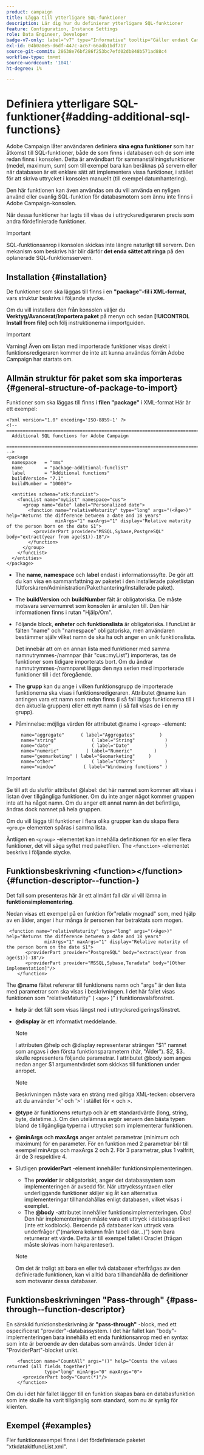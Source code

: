 ```yaml
---
product: campaign
title: Lägga till ytterligare SQL-funktioner
description: Lär dig hur du definierar ytterligare SQL-funktioner
feature: Configuration, Instance Settings
role: Data Engineer, Developer
badge-v7-only: label="v7" type="Informative" tooltip="Gäller endast Campaign Classic v7"
exl-id: 04b0a0e5-d6df-447c-ac67-66adb1bdf717
source-git-commit: 28638e76bf286f253bc7efd02db848b571ad88c4
workflow-type: tm+mt
source-wordcount: '1041'
ht-degree: 1%

---
```


# Definiera ytterligare SQL-funktioner{#adding-additional-sql-functions}

Adobe Campaign låter användaren definiera **sina egna funktioner** som har åtkomst till SQL-funktioner, både de som finns i databasen och de som inte redan finns i konsolen. Detta är användbart för sammanställningsfunktioner (medel, maximum, sum) som till exempel bara kan beräknas på servern eller när databasen är ett enklare sätt att implementera vissa funktioner, i stället för att skriva uttrycket i konsolen manuellt (till exempel datumhantering).

Den här funktionen kan även användas om du vill använda en nyligen använd eller ovanlig SQL-funktion för databasmotorn som ännu inte finns i Adobe Campaign-konsolen.

När dessa funktioner har lagts till visas de i uttrycksredigeraren precis som andra fördefinierade funktioner.

>[!IMPORTANT]
>
>SQL-funktionsanrop i konsolen skickas inte längre naturligt till servern. Den mekanism som beskrivs här blir därför **det enda sättet att ringa** på den oplanerade SQL-funktionsservern.

## Installation {#installation}

De funktioner som ska läggas till finns i en **&quot;package&quot;-fil i XML-format**, vars struktur beskrivs i följande stycke.

Om du vill installera den från konsolen väljer du **Verktyg/Avancerat/Importera paket** på menyn och sedan **[!UICONTROL Install from file]** och följ instruktionerna i importguiden.

>[!IMPORTANT]
>
>Varning! Även om listan med importerade funktioner visas direkt i funktionsredigeraren kommer de inte att kunna användas förrän Adobe Campaign har startats om.

## Allmän struktur för paket som ska importeras {#general-structure-of-package-to-import}

Funktioner som ska läggas till finns i **filen &quot;package&quot;** i XML-format Här är ett exempel:

```
<?xml version="1.0" encoding='ISO-8859-1' ?>
<!-- ===========================================================================
  Additional SQL functions for Adobe Campaign
  ========================================================================== -->
<package
  namespace   = "nms"
  name        = "package-additional-funclist"
  label       = "Additional functions"
  buildVersion= "7.1"
  buildNumber = "10000">

  <entities schema="xtk:funcList">
    <funcList name="myList" namespace="cus">
      <group name="date" label="Personalized date">
        <function name="relativeMaturity" type="long" args="(<Âge>)" help="Returns the difference between a date and 18 years"
                  minArgs="1" maxArgs="1" display="Relative maturity of the person born on the date $1">
          <providerPart provider="MSSQL,Sybase,PostgreSQL" body="extract(year from age($1))-18"/>
        </function>
      </group>
    </funcList>
  </entities>
</package>
```

* The **name**, **namespace** och **label** endast i informationssyfte. De gör att du kan visa en sammanfattning av paketet i den installerade paketlistan (Utforskaren/Administration/Pakethantering/Installerade paket).
* The **buildVersion** och **buildNumber** fält är obligatoriska. De måste motsvara servernumret som konsolen är ansluten till. Den här informationen finns i rutan &quot;Hjälp/Om&quot;.
* Följande block, **enheter** och **funktionslista** är obligatoriska. I funcList är fälten &quot;name&quot; och &quot;namespace&quot; obligatoriska, men användaren bestämmer själv vilket namn de ska ha och anger en unik funktionslista.

  Det innebär att om en annan lista med funktioner med samma namnutrymmes-/namnpar (här &quot;cus::myList&quot;) importeras, tas de funktioner som tidigare importerats bort. Om du ändrar namnutrymmes-/namnparet läggs den nya serien med importerade funktioner till i det föregående.

* The **grupp** kan du ange i vilken funktionsgrupp de importerade funktionerna ska visas i funktionsredigeraren. Attributet @name kan antingen vara ett namn som redan finns (i så fall läggs funktionerna till i den aktuella gruppen) eller ett nytt namn (i så fall visas de i en ny grupp).
* Påminnelse: möjliga värden för attributet @name i `<group>` -element:

  ```
    name="aggregate"      ( label="Aggregates"         )
    name="string"             ( label="String"           )
    name="date"               ( label="Date"             )
    name="numeric"          ( label="Numeric"        )
    name="geomarketing" ( label="Geomarketing"     )
    name="other"              ( label="Others"           )
    name="window"          ( label="Windowing functions" )
  ```

>[!IMPORTANT]
>
>Se till att du slutför attributet @label: det här namnet som kommer att visas i listan över tillgängliga funktioner. Om du inte anger något kommer gruppen inte att ha något namn. Om du anger ett annat namn än det befintliga, ändras dock namnet på hela gruppen.

Om du vill lägga till funktioner i flera olika grupper kan du skapa flera `<group>`  elementen spåras i samma lista.

Äntligen en `<group>` -elementet kan innehålla definitionen för en eller flera funktioner, det vill säga syftet med paketfilen. The  `<function>`   -elementet beskrivs i följande stycke.

## Funktionsbeskrivning &lt;function>&lt;/function> {#function-descriptor--function-}

Det fall som presenteras här är ett allmänt fall där vi vill lämna in **funktionsimplementering**.

Nedan visas ett exempel på en funktion för&quot;relativ mognad&quot; som, med hjälp av en ålder, anger i hur många år personen har betraktats som mogen.

```
 <function name="relativeMaturity" type="long" args="(<Âge>)" help="Returns the difference between a date and 18 years"
              minArgs="1" maxArgs="1" display="Relative maturity of the person born on the date $1">
       <providerPart provider="PostgreSQL" body="extract(year from age($1))-18"/>
       <providerPart provider="MSSQL,Sybase,Teradata" body="[Other implementation]"/>
    </function>
```

The **@name** fältet refererar till funktionens namn och &quot;args&quot; är den lista med parametrar som ska visas i beskrivningen. I det här fallet visas funktionen som &quot;relativeMaturity&quot; ( `<age>` )&quot; i funktionsvalsfönstret.

* **help** är det fält som visas längst ned i uttrycksredigeringsfönstret.
* **@display** är ett informativt meddelande.

  >[!NOTE]
  >
  >I attributen @help och @display representerar strängen &quot;$1&quot; namnet som angavs i den första funktionsparametern (här, &quot;Ålder&quot;). $2, $3.. skulle representera följande parametrar. I attributet @body som anges nedan anger $1 argumentvärdet som skickas till funktionen under anropet.

  >[!NOTE]
  >
  >Beskrivningen måste vara en sträng med giltiga XML-tecken: observera att du använder &#39;&lt;&#39; och &#39;>&#39; i stället för &lt; och >.

* **@type** är funktionens returtyp och är ett standardvärde (long, string, byte, datetime..). Om den utelämnas avgör servern den bästa typen bland de tillgängliga typerna i uttrycket som implementerar funktionen.
* **@minArgs** och **maxArgs** anger antalet parametrar (minimum och maximum) för en parameter. För en funktion med 2 parametrar blir till exempel minArgs och maxArgs 2 och 2. För 3 parametrar, plus 1 valfritt, är de 3 respektive 4.
* Slutligen **providerPart** -element innehåller funktionsimplementeringen.

   * The **provider** är obligatoriskt, anger det databassystem som implementeringen är avsedd för. När uttryckssyntaxen eller underliggande funktioner skiljer sig åt kan alternativa implementeringar tillhandahållas enligt databasen, vilket visas i exemplet.
   * The **@body** -attributet innehåller funktionsimplementeringen. Obs! Den här implementeringen måste vara ett uttryck i databasspråket (inte ett kodblock). Beroende på databaser kan uttryck vara underfrågor (&quot;(markera kolumn från tabell där...)&quot;) som bara returnerar ett värde. Detta är till exempel fallet i Oraclet (frågan måste skrivas inom hakparenteser).

  >[!NOTE]
  >
  >Om det är troligt att bara en eller två databaser efterfrågas av den definierade funktionen, kan vi alltid bara tillhandahålla de definitioner som motsvarar dessa databaser.

## Funktionsbeskrivningen &quot;Pass-through&quot; {#pass-through--function-descriptor}

En särskild funktionsbeskrivning är **&quot;pass-through&quot;** -block, med ett ospecificerat &quot;provider&quot;-databassystem. I det här fallet kan &quot;body&quot;-implementeringen bara innehålla ett enda funktionsanrop med en syntax som inte är beroende av den databas som används. Under tiden är &quot;ProviderPart&quot;-blocket unikt.

```
    <function name="CountAll" args="()" help="Counts the values returned (all fields together)"
              type="long" minArgs="0" maxArgs="0">
      <providerPart body="Count(*)"/>
    </function>
```

Om du i det här fallet lägger till en funktion skapas bara en databasfunktion som inte skulle ha varit tillgänglig som standard, som nu är synlig för klienten.

## Exempel {#examples}

Fler funktionsexempel finns i det fördefinierade paketet &quot;xtkdatakitfuncList.xml&quot;.

